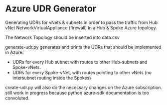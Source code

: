 # Azure UDR Generator

Generating UDRs for vNets & subnets in order to pass the traffic from Hub vNet NetworkVirtualAppliance (firewall) in a Hub & Spoke Azure topology.

The Network Topology should be inserted into data.csv

generate-udr.py generates and prints the UDRs that should be implemented in Azure.

* UDRs for every Hub subnet with routes to other Hub-subnets and Spoke-vNets.
* UDRs for every Spoke-vNet, with routes pointing to other vNets (no intersubnet routing inside the Spokes)

create-udr.py will also do the necessary changes on the Azure subscription. still work in progress because python azure-sdk documentation is too convoluted. 



